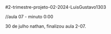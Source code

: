 
#2-trimestre-projeto-02-2024-LuisGustavo1303

//aula 07 - minuto 0:00
 
 30 de julho nathan, finalizou aula 2-07.
 